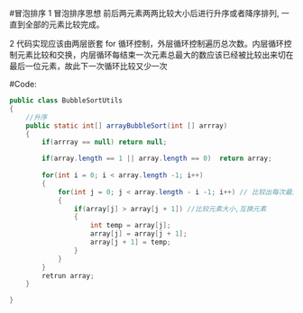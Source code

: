 #冒泡排序
1 冒泡排序思想 前后两元素两两比较大小后进行升序或者降序排列, 一直到全部的元素比较完成。

2 代码实现应该由两层嵌套 for 循环控制，外层循环控制遍历总次数。内层循环控制元素比较和交换，内层循环每结束一次元素总最大的数应该已经被比较出来切在最后一位元素，故此下一次循环比较又少一次

#Code:

```java
public class BubbleSortUtils
{
	//升序
	public static int[] arrayBubbleSort(int [] arrray)
	{
		if(arrray == null) return null;

		if(array.length == 1 || array.length == 0)  return array;
		
		for(int i = 0; i < array.length -1; i++)
		{
			for(int j = 0; j < array.length - i -1; i++) // 比较出每次最大的元素放在数组最后,所以下次最后一次元素不用比较。则循环次数可每次递减1
			{
				if(array[j] > array[j + 1]) //比较元素大小,互换元素
				{
					int temp = array[j];
					array[j] = array[j + 1];
					array[j + 1] = temp;
				}
			}
		}
		retrun array;
	}

}

```
